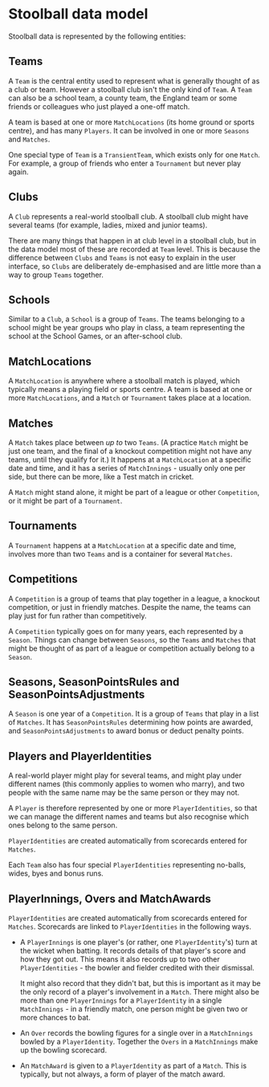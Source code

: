 # Stoolball data model

Stoolball data is represented by the following entities:

## Teams

A `Team` is the central entity used to represent what is generally thought of as a club or team. However a stoolball club isn't the only kind of `Team`. A `Team` can also be a school team, a county team, the England team or some friends or colleagues who just played a one-off match.

A team is based at one or more `MatchLocations` (its home ground or sports centre), and has many `Players`. It can be involved in one or more `Seasons` and `Matches`.

One special type of `Team` is a `TransientTeam`, which exists only for one `Match`. For example, a group of friends who enter a `Tournament` but never play again.

## Clubs

A `Club` represents a real-world stoolball club. A stoolball club might have several teams (for example, ladies, mixed and junior teams).

There are many things that happen in at club level in a stoolball club, but in the data model most of these are recorded at `Team` level. This is because the difference between `Clubs` and `Teams` is not easy to explain in the user interface, so `Clubs` are deliberately de-emphasised and are little more than a way to group `Teams` together.

## Schools

Similar to a `Club`, a `School` is a group of `Teams`. The teams belonging to a school might be year groups who play in class, a team representing the school at the School Games, or an after-school club.

## MatchLocations

A `MatchLocation` is anywhere where a stoolball match is played, which typically means a playing field or sports centre. A team is based at one or more `MatchLocations`, and a `Match` or `Tournament` takes place at a location.

## Matches

A `Match` takes place between _up to_ two `Teams`. (A practice `Match` might be just one team, and the final of a knockout competition might not have any teams, until they qualify for it.) It happens at a `MatchLocation` at a specific date and time, and it has a series of `MatchInnings` - usually only one per side, but there can be more, like a Test match in cricket.

A `Match` might stand alone, it might be part of a league or other `Competition`, or it might be part of a `Tournament`.

## Tournaments

A `Tournament` happens at a `MatchLocation` at a specific date and time, involves more than two `Teams` and is a container for several `Matches`.

## Competitions

A `Competition` is a group of teams that play together in a league, a knockout competition, or just in friendly matches. Despite the name, the teams can play just for fun rather than competitively.

A `Competition` typically goes on for many years, each represented by a `Season`. Things can change between `Seasons`, so the `Teams` and `Matches` that might be thought of as part of a league or competition actually belong to a `Season`.

## Seasons, SeasonPointsRules and SeasonPointsAdjustments

A `Season` is one year of a `Competition`. It is a group of `Teams` that play in a list of `Matches`. It has `SeasonPointsRules` determining how points are awarded, and `SeasonPointsAdjustments` to award bonus or deduct penalty points.

## Players and PlayerIdentities

A real-world player might play for several teams, and might play under different names (this commonly applies to women who marry), and two people with the same name may be the same person or they may not.

A `Player` is therefore represented by one or more `PlayerIdentities`, so that we can manage the different names and teams but also recognise which ones belong to the same person.

`PlayerIdentities` are created automatically from scorecards entered for `Matches`.

Each `Team` also has four special `PlayerIdentities` representing no-balls, wides, byes and bonus runs.

## PlayerInnings, Overs and MatchAwards

`PlayerIdentities` are created automatically from scorecards entered for `Matches`. Scorecards are linked to `PlayerIdentities` in the following ways.

- A `PlayerInnings` is one player's (or rather, one `PlayerIdentity`'s) turn at the wicket when batting. It records details of that player's score and how they got out. This means it also records up to two other `PlayerIdentities` - the bowler and fielder credited with their dismissal.

  It might also record that they didn't bat, but this is important as it may be the only record of a player's involvement in a `Match`. There might also be more than one `PlayerInnings` for a `PlayerIdentity` in a single `MatchInnings` - in a friendly match, one person might be given two or more chances to bat.

- An `Over` records the bowling figures for a single over in a `MatchInnings` bowled by a `PlayerIdentity`. Together the `Overs` in a `MatchInnings` make up the bowling scorecard.

- An `MatchAward` is given to a `PlayerIdentity` as part of a `Match`. This is typically, but not always, a form of player of the match award.
